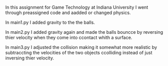 In this assignment for Game Technology at Indiana University I went through preassigned code and aadded or changed physics.

In main1.py I added gravity to the the balls.

In main2.py I added gravity again and made the balls bouncce by reversing thier velocity when they come into ccontact whith a surface.

In main3.py I adjusted the collision making it somewhat more realistic by subtraccting the velocities of the two objects ccolliding instead of just inversing thier velocity.

